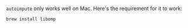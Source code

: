 `autoimpute` only works well on Mac. Here's the requirement for it to work:

```terminal
brew install libomp
```